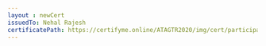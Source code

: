 ```yaml
--- 
layout : newCert 
issuedTo: Nehal Rajesh 
certificatePath: https://certifyme.online/ATAGTR2020/img/cert/participant/NehalRajesh_ce790.png
--- 
```

